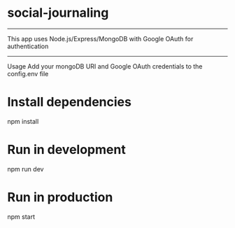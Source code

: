 # social-journaling
****

This app uses Node.js/Express/MongoDB with Google OAuth for authentication

****
Usage
Add your mongoDB URI and Google OAuth credentials to the config.env file

# Install dependencies
npm install

# Run in development
npm run dev

# Run in production
npm start
